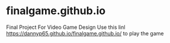 # finalgame.github.io
Final Project For Video Game Design
 Use this linl https://dannyp65.github.io/finalgame.github.io/ to play the game

